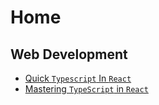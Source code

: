 # Home

## Web Development

- [Quick `Typescript` In `React`](web-dev/booklet-ts-in-react)
- [Mastering `TypeScript` in `React`](web-dev/mastering-ts-in-react)

